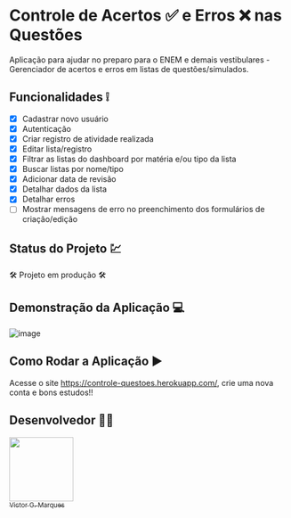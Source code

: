 # Controle de Acertos ✅ e Erros ❌ nas Questões 
Aplicação para ajudar no preparo para o ENEM e demais vestibulares - Gerenciador de acertos e erros em listas de questões/simulados.


## Funcionalidades ❕
- [x] Cadastrar novo usuário
- [x] Autenticação
- [x] Criar registro de atividade realizada
- [x] Editar lista/registro
- [x] Filtrar as listas do dashboard por matéria e/ou tipo da lista
- [x] Buscar listas por nome/tipo
- [x] Adicionar data de revisão
- [x] Detalhar dados da lista
- [x] Detalhar erros
- [ ] Mostrar mensagens de erro no preenchimento dos formulários de criação/edição

## Status do Projeto 💹
🛠 Projeto em produção 🛠

## Demonstração da Aplicação 💻
![image](https://user-images.githubusercontent.com/86068797/153300289-d7c7f2b2-a5dd-48d5-9990-eaa909b50142.png)

## Como Rodar a Aplicação ▶
Acesse o site https://controle-questoes.herokuapp.com/, crie uma nova conta e bons estudos!!

## Desenvolvedor 👨‍💻
[<img src="https://avatars.githubusercontent.com/u/86068797?s=400&u=043c0b1479770ac997f0cf5a31c986a2815ce810&v=4" width=115 > <br> <sub> Victor G. Marques </sub>](https://www.linkedin.com/in/victor-marques-profile/) 
